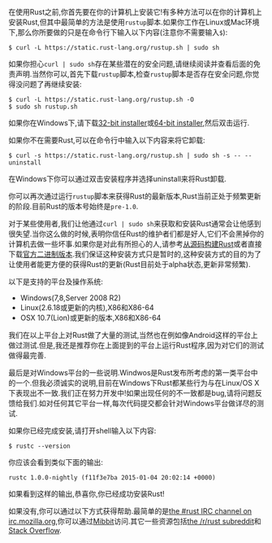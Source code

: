 在使用Rust之前,你首先要在你的计算机上安装它!有多种方法可以在你的计算机上安装Rust,但其中最简单的方法是使用`rustup`脚本.如果你工作在Linux或Mac环境下,那么你所要做的只是在命令行下输入以下内容(注意你不需要输入`$`):

    $ curl -L https://static.rust-lang.org/rustup.sh | sudo sh
    
如果你担心`curl | sudo sh`存在某些潜在的安全问题,请继续阅读并查看后面的免责声明.当然你可以,首先下载`rustup`脚本,检查`rustup`脚本是否存在安全问题,你觉得没问题了再继续安装:

    $ curl -L https://static.rust-lang.org/rustup.sh -O
    $ sudo sh rustup.sh
    
如果你在Windows下,请下载[32-bit installer](https://static.rust-lang.org/dist/rust-nightly-i686-pc-windows-gnu.exe)或[64-bit installer](https://static.rust-lang.org/dist/rust-nightly-x86_64-pc-windows-gnu.exe),然后双击运行.

如果你不在需要Rust,可以在命令行中输入以下内容来将它卸载:

    $ curl -s https://static.rust-lang.org/rustup.sh | sudo sh -s -- --uninstall
    
在Windows下你可以通过双击安装程序并选择uninstall来将Rust卸载.

你可以再次通过运行`rustup`脚本来获得Rust的最新版本,Rust当前正处于频繁更新的阶段.目前Rust的版本号始终是`pre-1.0`.

对于某些使用者,我们让他通过`curl | sudo sh`来获取和安装Rust通常会让他感到很失望.当你这么做的时候,表明你信任Rust的维护者们都是好人,它们不会黑掉你的计算机去做一些坏事.如果你是对此有所担心的人,请参考[从源码构建Rust](https://github.com/rust-lang/rust#building-from-source)或者直接下载[官方二进制版本](http://www.rust-lang.org/install.html).我们保证这种安装方式只是暂时的,这种安装方式的目的为了让使用者能更方便的获得Rust的更新(Rust目前处于alpha状态,更新非常频繁).

以下是支持的平台及操作系统:

* Windows(7,8,Server 2008 R2)
* Linux(2.6.18或更新的内核),X86和X86-64
* OSX 10.7(Lion)或更新的版本,X86和X86-64

我们在以上平台上对Rust做了大量的测试,当然也在例如像Android这样的平台上做过测试.但是,我还是推荐你在上面提到的平台上运行Rust程序,因为对它们的测试做得最完善.

最后是对Windows平台的一些说明.Windwos是Rust发布所考虑的第一类平台中的一个.但我必须诚实的说明,目前在Windows下Rust都某些行为与在Linux/OS X下表现出不一致.我们正在努力开发中!如果出现任何的不一致都是bug,请将问题反馈给我们.如对任何其它平台一样,每次代码提交都会针对Windows平台做详尽的测试.

如果你已经完成安装,请打开shell输入以下内容:

    $ rustc --version
    
你应该会看到类似下面的输出:

    rustc 1.0.0-nightly (f11f3e7ba 2015-01-04 20:02:14 +0000)
    
如果看到这样的输出,恭喜你,你已经成功安装Rust!

如果没有,你可以通过以下方式获得帮助.最简单的是[the #rust IRC channel on irc.mozilla.org](irc://irc.mozilla.org/#rust),你可以通过[Mibbit](http://chat.mibbit.com/?server=irc.mozilla.org&channel=%23rust)访问.其它一些资源包括[the /r/rust subreddit](http://www.reddit.com/r/rust)和[Stack Overflow](http://stackoverflow.com/questions/tagged/rust).    

        
            

